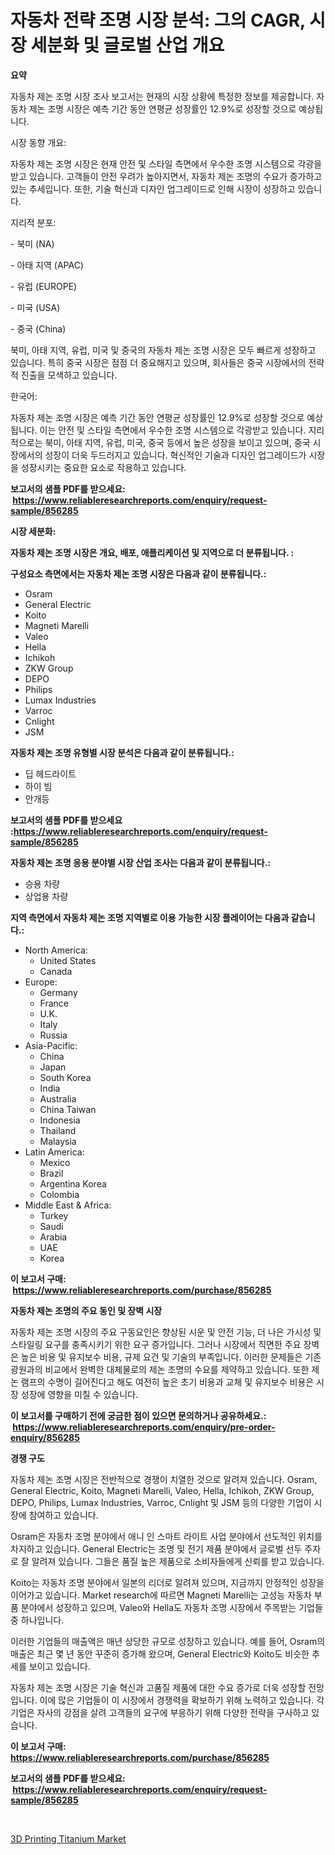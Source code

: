 <p><h1>자동차 전략 조명 시장 분석: 그의 CAGR, 시장 세분화 및 글로벌 산업 개요</h1></p><p><strong>요약</strong></p>
<p><p>자동차 제논 조명 시장 조사 보고서는 현재의 시장 상황에 특정한 정보를 제공합니다. 자동차 제논 조명 시장은 예측 기간 동안 연평균 성장률인 12.9%로 성장할 것으로 예상됩니다.</p><p>시장 동향 개요:</p><p>자동차 제논 조명 시장은 현재 안전 및 스타일 측면에서 우수한 조명 시스템으로 각광을 받고 있습니다. 고객들이 안전 우려가 높아지면서, 자동차 제논 조명의 수요가 증가하고 있는 추세입니다. 또한, 기술 혁신과 디자인 업그레이드로 인해 시장이 성장하고 있습니다.</p><p>지리적 분포:</p><p>- 북미 (NA)</p><p>- 아태 지역 (APAC)</p><p>- 유럽 (EUROPE)</p><p>- 미국 (USA)</p><p>- 중국 (China)</p><p>북미, 아태 지역, 유럽, 미국 및 중국의 자동차 제논 조명 시장은 모두 빠르게 성장하고 있습니다. 특히 중국 시장은 점점 더 중요해지고 있으며, 회사들은 중국 시장에서의 전략적 진출을 모색하고 있습니다.</p><p>한국어:</p><p>자동차 제논 조명 시장은 예측 기간 동안 연평균 성장률인 12.9%로 성장할 것으로 예상됩니다. 이는 안전 및 스타일 측면에서 우수한 조명 시스템으로 각광받고 있습니다. 지리적으로는 북미, 아태 지역, 유럽, 미국, 중국 등에서 높은 성장을 보이고 있으며, 중국 시장에서의 성장이 더욱 두드러지고 있습니다. 혁신적인 기술과 디자인 업그레이드가 시장을 성장시키는 중요한 요소로 작용하고 있습니다.</p></p>
<p><strong>보고서의 샘플 PDF를 받으세요: &nbsp;<a href="https://www.reliableresearchreports.com/enquiry/request-sample/856285">https://www.reliableresearchreports.com/enquiry/request-sample/856285</a></strong></p>
<p><strong>시장 세분화:</strong></p>
<p><strong> 자동차 제논 조명 시장은 개요, 배포, 애플리케이션 및 지역으로 더 분류됩니다. :</strong></p>
<p><strong>구성요소 측면에서는 자동차 제논 조명 시장은 다음과 같이 분류됩니다.:</strong></p>
<p><ul><li>Osram</li><li>General Electric</li><li>Koito</li><li>Magneti Marelli</li><li>Valeo</li><li>Hella</li><li>Ichikoh</li><li>ZKW Group</li><li>DEPO</li><li>Philips</li><li>Lumax Industries</li><li>Varroc</li><li>Cnlight</li><li>JSM</li></ul></p>
<p><strong> 자동차 제논 조명 유형별 시장 분석은 다음과 같이 분류됩니다.:</strong></p>
<p><ul><li>딥 헤드라이트</li><li>하이 빔</li><li>안개등</li></ul></p>
<p><strong>보고서의 샘플 PDF를 받으세요 :<a href="https://www.reliableresearchreports.com/enquiry/request-sample/856285">https://www.reliableresearchreports.com/enquiry/request-sample/856285</a></strong></p>
<p><strong> 자동차 제논 조명 응용 분야별 시장 산업 조사는 다음과 같이 분류됩니다.:</strong></p>
<p><ul><li>승용 차량</li><li>상업용 차량</li></ul></p>
<p><strong>지역 측면에서 자동차 제논 조명 지역별로 이용 가능한 시장 플레이어는 다음과 같습니다.:</strong></p>
<p><ul>
    <li>
        North America:
        <ul>
            <li>United States</li>
            <li>Canada</li>
        </ul>
    </li>
    <li>
        Europe:
        <ul>
            <li>Germany</li>
            <li>France</li>
            <li>U.K.</li>
            <li>Italy</li>
            <li>Russia</li>
        </ul>
    </li>
    <li>
        Asia-Pacific:
        <ul>
            <li>China</li>
            <li>Japan</li>
            <li>South Korea</li>
            <li>India</li>
            <li>Australia</li>
            <li>China Taiwan</li>
            <li>Indonesia</li>
            <li>Thailand</li>
            <li>Malaysia</li>
        </ul>
    </li>
    <li>
        Latin America:
        <ul>
            <li>Mexico</li>
            <li>Brazil</li>
            <li>Argentina Korea</li>
            <li>Colombia</li>
        </ul>
    </li>
    <li>
        Middle East & Africa:
        <ul>
            <li>Turkey</li>
            <li>Saudi</li>
            <li>Arabia</li>
            <li>UAE</li>
            <li>Korea</li>
        </ul>
    </li>
    </ul></p>
<p><strong>이 보고서 구매: &nbsp;<a href="https://www.reliableresearchreports.com/purchase/856285">https://www.reliableresearchreports.com/purchase/856285</a></strong></p>
<p><strong>자동차 제논 조명의 주요 동인 및 장벽 시장</strong></p>
<p><p>자동차 제논 조명 시장의 주요 구동요인은 향상된 시운 및 안전 기능, 더 나은 가시성 및 스타일링 요구를 충족시키기 위한 요구 증가입니다. 그러나 시장에서 직면한 주요 장벽은 높은 비용 및 유지보수 비용, 규제 요건 및 기술의 부족입니다. 이러한 문제들은 기존 광원과의 비교에서 완벽한 대체물로의 제논 조명의 수요를 제약하고 있습니다. 또한 제논 램프의 수명이 길어진다고 해도 여전히 높은 초기 비용과 교체 및 유지보수 비용은 시장 성장에 영향을 미칠 수 있습니다.</p></p>
<p><strong>이 보고서를 구매하기 전에 궁금한 점이 있으면 문의하거나 공유하세요.: &nbsp;<a href="https://www.reliableresearchreports.com/enquiry/pre-order-enquiry/856285">https://www.reliableresearchreports.com/enquiry/pre-order-enquiry/856285</a></strong></p>
<p><strong>경쟁 구도</strong></p>
<p><p>자동차 제논 조명 시장은 전반적으로 경쟁이 치열한 것으로 알려져 있습니다. Osram, General Electric, Koito, Magneti Marelli, Valeo, Hella, Ichikoh, ZKW Group, DEPO, Philips, Lumax Industries, Varroc, Cnlight 및 JSM 등의 다양한 기업이 시장에 참여하고 있습니다. </p><p>Osram은 자동차 조명 분야에서 애니 인 스마트 라이트 사업 분야에서 선도적인 위치를 차지하고 있습니다. General Electric는 조명 및 전기 제품 분야에서 글로벌 선두 주자로 잘 알려져 있습니다. 그들은 품질 높은 제품으로 소비자들에게 신뢰를 받고 있습니다. </p><p>Koito는 자동차 조명 분야에서 일본의 리더로 알려져 있으며, 지금까지 안정적인 성장을 이어가고 있습니다. Market research에 따르면 Magneti Marelli는 고성능 자동차 부품 분야에서 성장하고 있으며, Valeo와 Hella도 자동차 조명 시장에서 주목받는 기업들 중 하나입니다.</p><p>이러한 기업들의 매출액은 매년 상당한 규모로 성장하고 있습니다. 예를 들어, Osram의 매출은 최근 몇 년 동안 꾸준히 증가해 왔으며, General Electric와 Koito도 비슷한 추세를 보이고 있습니다.</p><p>자동차 제논 조명 시장은 기술 혁신과 고품질 제품에 대한 수요 증가로 더욱 성장할 전망입니다. 이에 많은 기업들이 이 시장에서 경쟁력을 확보하기 위해 노력하고 있습니다. 각 기업은 자사의 강점을 살려 고객들의 요구에 부응하기 위해 다양한 전략을 구사하고 있습니다.</p></p>
<p><strong>이 보고서 구매: &nbsp; <a href="https://www.reliableresearchreports.com/purchase/856285">https://www.reliableresearchreports.com/purchase/856285</a></strong></p>
<p><strong>보고서의 샘플 PDF를 받으세요: &nbsp;<a href="https://www.reliableresearchreports.com/enquiry/request-sample/856285">https://www.reliableresearchreports.com/enquiry/request-sample/856285</a></strong><strong></strong></p>
<p>&nbsp;</p>
<p><p><a href="https://invited-way-688.notion.site/3D-Printing-Titanium-Market-Analysis-and-Market-Size-Global-Industry-Overview-Market-Segmentation--00cdf431ff3a4da2918ccd809a3db8ea">3D Printing Titanium Market</a></p></p>